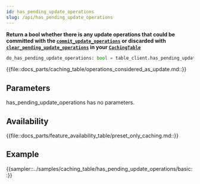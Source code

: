```yaml
---
id: has_pending_update_operations
slug: /api/has_pending_update_operations
---
```


**Return a bool whether there is any update operations that could be committed with the
[```commit_update_operations```](../api/commit_update_operations.md) or discarded with 
[```clear_pending_update_operations```](../api/clear_pending_update_operations.md) in your 
[```CachingTable```](../caching_table/introduction.md)**

```python
do_has_pending_update_operations: bool = table_client.has_pending_update_operations()
```

{{file::docs_parts/caching_table/operations_considered_as_update.md::}}

## Parameters

has_pending_update_operations has no parameters.
 
## Availability

{{file::docs_parts/feature_availability_table/preset_only_caching.md::}}

## Example

{{sampler::../samples/caching_table/has_pending_update_operations/basic::}}
